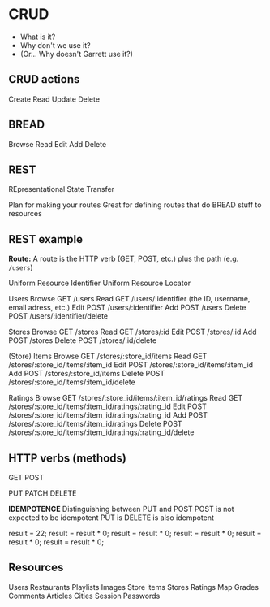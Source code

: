 # CRUD

* What is it?
* Why don't we use it?
* (Or... Why doesn't Garrett use it?)

## CRUD actions
Create
Read
Update
Delete

## BREAD
Browse
Read
Edit
Add
Delete

## REST
REpresentational
State
Transfer

Plan for making your routes
Great for defining routes that do BREAD stuff to resources

## REST example

**Route:** A route is the HTTP verb (GET, POST, etc.) plus the path (e.g. `/users`)

Uniform Resource Identifier
Uniform Resource Locator

Users
  Browse  GET /users
  Read    GET /users/:identifier (the ID, username, email adress, etc.)
  Edit    POST /users/:identifier
  Add     POST /users
  Delete  POST /users/:identifier/delete

Stores
  Browse  GET /stores
  Read    GET /stores/:id
  Edit    POST /stores/:id
  Add     POST /stores
  Delete  POST /stores/:id/delete

(Store) Items
  Browse  GET /stores/:store_id/items
  Read    GET /stores/:store_id/items/:item_id
  Edit    POST /stores/:store_id/items/:item_id
  Add     POST /stores/:store_id/items
  Delete  POST /stores/:store_id/items/:item_id/delete

Ratings
  Browse  GET /stores/:store_id/items/:item_id/ratings
  Read    GET /stores/:store_id/items/:item_id/ratings/:rating_id
  Edit    POST /stores/:store_id/items/:item_id/ratings/:rating_id
  Add     POST /stores/:store_id/items/:item_id/ratings
  Delete  POST /stores/:store_id/items/:item_id/ratings/:rating_id/delete


## HTTP verbs (methods)
GET
POST

PUT
PATCH
DELETE


**IDEMPOTENCE**
Distinguishing between PUT and POST
POST is not expected to be idempotent
PUT is
DELETE is also idempotent

result = 22;
result = result * 0;
result = result * 0;
result = result * 0;
result = result * 0;
result = result * 0;


## Resources

Users
Restaurants
Playlists
Images
Store items
Stores
Ratings
Map
Grades
Comments
Articles
Cities
Session
Passwords
